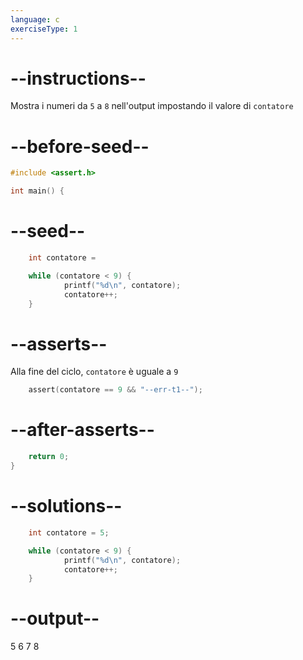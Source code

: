 ```yaml
---
language: c
exerciseType: 1
---
```


# --instructions--

Mostra i numeri da `5` a `8` nell'output impostando il valore di `contatore`

# --before-seed--

```c
#include <assert.h>

int main() {
```

# --seed--

```c
	int contatore = 

	while (contatore < 9) {
			printf("%d\n", contatore);
			contatore++;
	}
```

# --asserts--

Alla fine del ciclo, `contatore` è uguale a `9` 

```c
	assert(contatore == 9 && "--err-t1--");
```

# --after-asserts--

```c
	return 0;
}
```

# --solutions--

```c
	int contatore = 5;

	while (contatore < 9) {
			printf("%d\n", contatore);
			contatore++;
	}
```

# --output--

5
6
7
8
